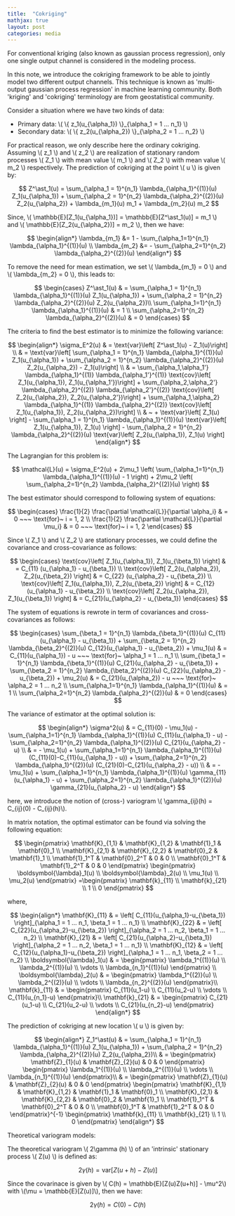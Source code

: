 ```yaml
---
title:  "Cokriging"
mathjax: true
layout: post
categories: media
---
```


For conventional kriging (also known as gaussian process regression), only one single output channel is considered in the modeling process.

In this note, we introduce the cokriging framework to be able to jointly model two different output channels. This technique is known as 'multi-output gaussian process regression' in machine learning community. Both 'kriging' and 'cokriging' terminology are from geostatistical community.

Consider a situation where we have two kinds of data:
- Primary data: \\( \\{ z_1(u_{\alpha_1}) \\}\_{\alpha_1 = 1 ... n_1} \\)
- Secondary data: \\( \\{ z_2(u_{\alpha_2}) \\}\_{\alpha_2 = 1 ... n_2} \\)

For practical reason, we only describe here the ordinary cokriging. Assuming \\( z_1 \\) and \\( z_2 \\) are realization of stationary random processes \\( Z_1 \\) with mean value \\( m_1 \\) and \\( Z_2 \\) with mean value \\( m_2 \\) respectively. The prediction of cokriging at the point \\( u \\) is given by:

$$
Z^\ast_1(u) = \sum_{\alpha_1 = 1}^{n_1} \lambda_{\alpha_1}^{(1)}(u) Z_1(u_{\alpha_1}) + \sum_{\alpha_2 = 1}^{n_2} \lambda_{\alpha_2}^{(2)}(u) Z_2(u_{\alpha_2}) + \lambda_{m_1}(u) m_1 + \lambda_{m_2}(u) m_2
$$

Since, \\( \mathbb{E}[Z_1(u_{\alpha_1})] = \mathbb{E}[Z^\ast_1(u)] = m_1 \\) and \\( \mathbb{E}[Z_2(u_{\alpha_2})] = m_2 \\), then we have:

$$
\begin{align*}
\lambda_{m_1} &= 1 - \sum_{\alpha_1=1}^{n_1} \lambda_{\alpha_1}^{(1)}(u) \\
\lambda_{m_2} &= - \sum_{\alpha_2=1}^{n_2} \lambda_{\alpha_2}^{(2)}(u)
\end{align*}
$$

To remove the need for mean estimation, we set \\( \lambda_{m_1} = 0 \\) and \\( \lambda_{m_2} = 0 \\), this leads to:

$$
  \begin{cases}
    Z^\ast_1(u) & = \sum_{\alpha_1 = 1}^{n_1} \lambda_{\alpha_1}^{(1)}(u) Z_1(u_{\alpha_1}) + \sum_{\alpha_2 = 1}^{n_2} \lambda_{\alpha_2}^{(2)}(u) Z_2(u_{\alpha_2})\\
    \sum_{\alpha_1=1}^{n_1} \lambda_{\alpha_1}^{(1)}(u) & = 1 \\
    \sum_{\alpha_2=1}^{n_2} \lambda_{\alpha_2}^{(2)}(u) & = 0
  \end{cases}
$$

The criteria to find the best estimator is to minimize the following variance:

$$
\begin{align*}
\sigma_E^2(u) & = \text{var}\left[ Z^\ast_1(u) - Z_1(u)\right] \\
              & = \text{var}\left[ \sum_{\alpha_1 = 1}^{n_1} \lambda_{\alpha_1}^{(1)}(u) Z_1(u_{\alpha_1}) + \sum_{\alpha_2 = 1}^{n_2} \lambda_{\alpha_2}^{(2)}(u) Z_2(u_{\alpha_2}) - Z_1(u)\right] \\
              & = \sum_{\alpha_1,\alpha_1'} \lambda_{\alpha_1}^{(1)} \lambda_{\alpha_1'}^{(1)} \text{cov}\left[ Z_1(u_{\alpha_1}), Z_1(u_{\alpha_1'})\right] + \sum_{\alpha_2,\alpha_2'} \lambda_{\alpha_2}^{(2)} \lambda_{\alpha_2'}^{(2)} \text{cov}\left[ Z_2(u_{\alpha_2}), Z_2(u_{\alpha_2'})\right] + \sum_{\alpha_1,\alpha_2} \lambda_{\alpha_1}^{(1)} \lambda_{\alpha_2}^{(2)} \text{cov}\left[ Z_1(u_{\alpha_1}), Z_2(u_{\alpha_2})\right] \\
              & ~ + \text{var}\left[ Z_1(u) \right] - \sum_{\alpha_1 = 1}^{n_1} \lambda_{\alpha_1}^{(1)}(u) \text{var}\left[ Z_1(u_{\alpha_1}), Z_1(u) \right] - \sum_{\alpha_2 = 1}^{n_2} \lambda_{\alpha_2}^{(2)}(u) \text{var}\left[ Z_2(u_{\alpha_1}), Z_1(u) \right]
\end{align*}
$$

The Lagrangian for this problem is:

$$
\mathcal{L}(u) = \sigma_E^2(u) + 2\mu_1 \left( \sum_{\alpha_1=1}^{n_1} \lambda_{\alpha_1}^{(1)}(u) - 1 \right) + 2\mu_2 \left( \sum_{\alpha_2=1}^{n_2} \lambda_{\alpha_2}^{(2)}(u) \right)
$$

The best estimator should correspond to following system of equations:

$$
\begin{cases}
\frac{1}{2} \frac{\partial \mathcal{L}}{\partial \alpha_i} & = 0 ~~~ \text{for}~ i = 1, 2 \\
\frac{1}{2} \frac{\partial \mathcal{L}}{\partial \mu_i} & = 0 ~~~ \text{for}~ i = 1, 2
\end{cases}
$$

Since \\( Z_1 \\) and \\( Z_2 \\) are stationary processes, we could define the covariance and cross-covariance as follows:

$$
\begin{cases}
\text{cov}\left[ Z_1(u_{\alpha_1}), Z_1(u_{\beta_1}) \right] & = C_{11} (u_{\alpha_1} - u_{\beta_1}) \\
\text{cov}\left[ Z_2(u_{\alpha_2}), Z_2(u_{\beta_2}) \right] & = C_{22} (u_{\alpha_2} - u_{\beta_2}) \\
\text{cov}\left[ Z_1(u_{\alpha_1}), Z_2(u_{\beta_2}) \right] & = C_{12}(u_{\alpha_1} - u_{\beta_2}) \\
\text{cov}\left[ Z_2(u_{\alpha_2}), Z_1(u_{\beta_1}) \right] & = C_{21}(u_{\alpha_2} - u_{\beta_1})
\end{cases}
$$

The system of equations is rewrote in term of covariances and cross-covariances as follows:

$$
  \begin{cases}
    \sum_{\beta_1 = 1}^{n_1} \lambda_{\beta_1}^{(1)}(u) C_{11}(u_{\alpha_1} - u_{\beta_1}) + \sum_{\beta_2 = 1}^{n_2} \lambda_{\beta_2}^{(2)}(u) C_{12}(u_{\alpha_1} - u_{\beta_2}) + \mu_1(u) & = C_{11}(u_{\alpha_1}) - u ~~~ \text{for}~ \alpha_1 = 1 ... n_1 \\
    \sum_{\beta_1 = 1}^{n_1} \lambda_{\beta_1}^{(1)}(u) C_{21}(u_{\alpha_2} - u_{\beta_1}) + \sum_{\beta_2 = 1}^{n_2} \lambda_{\beta_2}^{(2)}(u) C_{22}(u_{\alpha_2} - u_{\beta_2}) + \mu_2(u) & = C_{21}(u_{\alpha_2}) - u ~~~ \text{for}~ \alpha_2 = 1 ... n_2 \\    
    \sum_{\alpha_1=1}^{n_1} \lambda_{\alpha_1}^{(1)}(u) & = 1 \\
    \sum_{\alpha_2=1}^{n_2} \lambda_{\alpha_2}^{(2)}(u) & = 0
  \end{cases}
$$

The variance of estimator at the optimal solution is:

$$
\begin{align*}
\sigma^2(u) & = C_{11}(0) - \mu_1(u) - \sum_{\alpha_1=1}^{n_1} \lambda_{\alpha_1}^{(1)}(u) C_{11}(u_{\alpha_1} - u) - \sum_{\alpha_2=1}^{n_2} \lambda_{\alpha_1}^{(2)}(u) C_{21}(u_{\alpha_2} - u) \\
& = - \mu_1(u) + \sum_{\alpha_1=1}^{n_1} \lambda_{\alpha_1}^{(1)}(u) (C_{11}(0)-C_{11}(u_{\alpha_1} - u)) + \sum_{\alpha_2=1}^{n_2} \lambda_{\alpha_1}^{(2)}(u) (C_{21}(0)-C_{21}(u_{\alpha_2} - u)) \\
& = - \mu_1(u) + \sum_{\alpha_1=1}^{n_1} \lambda_{\alpha_1}^{(1)}(u) \gamma_{11}(u_{\alpha_1} - u) + \sum_{\alpha_2=1}^{n_2} \lambda_{\alpha_1}^{(2)}(u) \gamma_{21}(u_{\alpha_2} - u)
\end{align*}
$$

here, we introduce the notion of (cross-) variogram \\( \gamma_{ij}(h) = C_{ij}(0) - C_{ij}(h)\\).

In matrix notation, the optimal estimator can be found via solving the following equation:

$$
\begin{pmatrix}
  \mathbf{K}_{1,1} & \mathbf{K}_{1,2} & \mathbf{1}_1 & \mathbf{0}_1 \\
  \mathbf{K}_{2,1} & \mathbf{K}_{2,2} & \mathbf{0}_2 & \mathbf{1}_1 \\
  \mathbf{1}_1^T   & \mathbf{0}_2^T   & 0   & 0  \\
  \mathbf{0}_1^T   & \mathbf{1}_2^T   & 0   & 0 
 \end{pmatrix}
 \begin{pmatrix}
  \boldsymbol{\lambda}_1(u) \\
  \boldsymbol{\lambda}_2(u) \\
  \mu_1(u)  \\
  \mu_2(u)
 \end{pmatrix}
 =\begin{pmatrix}
  \mathbf{k}_{11} \\
  \mathbf{k}_{21} \\
  1 \\
  0
 \end{pmatrix}
$$

where,

$$
\begin{align*}
\mathbf{K}_{11} & = \left[ C_{11}(u_{\alpha_1}-u_{\beta_1}) \right]_{\alpha_1 = 1 ... n_1, \beta_1 = 1 ... n_1} \\
\mathbf{K}_{22} & = \left[ C_{22}(u_{\alpha_2}-u_{\beta_2}) \right]_{\alpha_2 = 1 ... n_2, \beta_1 = 1 ... n_2} \\
\mathbf{K}_{21} & = \left[ C_{21}(u_{\alpha_2}-u_{\beta_1}) \right]_{\alpha_2 = 1 ... n_2, \beta_1 = 1 ... n_1} \\
\mathbf{K}_{12} & = \left[ C_{12}(u_{\alpha_1}-u_{\beta_2}) \right]_{\alpha_1 = 1 ... n_1, \beta_2 = 1 ... n_2} \\
\boldsymbol{\lambda}_1(u) & = 
\begin{pmatrix}
  \lambda_1^{(1)}(u) \\
  \lambda_2^{(1)}(u) \\
  \vdots \\
  \lambda_{n_1}^{(1)}(u)
 \end{pmatrix} \\
 \boldsymbol{\lambda}_2(u) & = 
\begin{pmatrix}
  \lambda_1^{(2)}(u) \\
  \lambda_2^{(2)}(u) \\
  \vdots \\
  \lambda_{n_2}^{(2)}(u)
 \end{pmatrix}\\
\mathbf{k}_{11} & = 
\begin{pmatrix}
  C_{11}(u_1-u) \\
  C_{11}(u_2-u) \\
  \vdots \\
  C_{11}(u_{n_1}-u)
\end{pmatrix}\\
\mathbf{k}_{21} & = 
\begin{pmatrix}
  C_{21}(u_1-u) \\
  C_{21}(u_2-u) \\
  \vdots \\
  C_{21}(u_{n_2}-u)
 \end{pmatrix}
\end{align*}
$$

The prediction of cokriging at new location \\( u \\) is given by:

$$
\begin{align*}
Z_1^\ast(u) & = \sum_{\alpha_1 = 1}^{n_1} \lambda_{\alpha_1}^{(1)}(u) Z_1(u_{\alpha_1}) + \sum_{\alpha_2 = 1}^{n_2} \lambda_{\alpha_2}^{(2)}(u) Z_2(u_{\alpha_2})\\
            & =  
\begin{pmatrix}
  \mathbf{Z}_{1}(u) & \mathbf{Z}_{2}(u) & 0 & 0
 \end{pmatrix}            
 \begin{pmatrix}
  \lambda_1^{(1)}(u) \\
  \lambda_2^{(1)}(u) \\
  \vdots \\
  \lambda_{n_1}^{(1)}(u)
 \end{pmatrix}\\
            & =  
\begin{pmatrix}
  \mathbf{Z}_{1}(u) & \mathbf{Z}_{2}(u) & 0 & 0
 \end{pmatrix}            
\begin{pmatrix}
  \mathbf{K}_{1,1} & \mathbf{K}_{1,2} & \mathbf{1}_1 & \mathbf{0}_1 \\
  \mathbf{K}_{2,1} & \mathbf{K}_{2,2} & \mathbf{0}_2 & \mathbf{1}_1 \\
  \mathbf{1}_1^T   & \mathbf{0}_2^T   & 0   & 0  \\
  \mathbf{0}_1^T   & \mathbf{1}_2^T   & 0   & 0 
 \end{pmatrix}^{-1}
\begin{pmatrix}
  \mathbf{k}_{11} \\
  \mathbf{k}_{21} \\
  1 \\
  0
 \end{pmatrix} 
\end{align*}
$$

Theoretical variogram models:

The theoretical variogram \\( 2\gamma (h) \\) of an 'intrinsic' stationary process \\( Z(u) \\) is defined as:

$$
2\gamma (h) = \text{var}[Z(u+h)-Z(u)]
$$

Since the covarinace is given by \\( C(h) = \mathbb{E}[Z(u)Z(u+h)] - \mu^2\\) with \\(\mu = \mathbb{E}[Z(u)]\\), then we have:

$$
2\gamma (h) = C(0) - C(h)
$$
